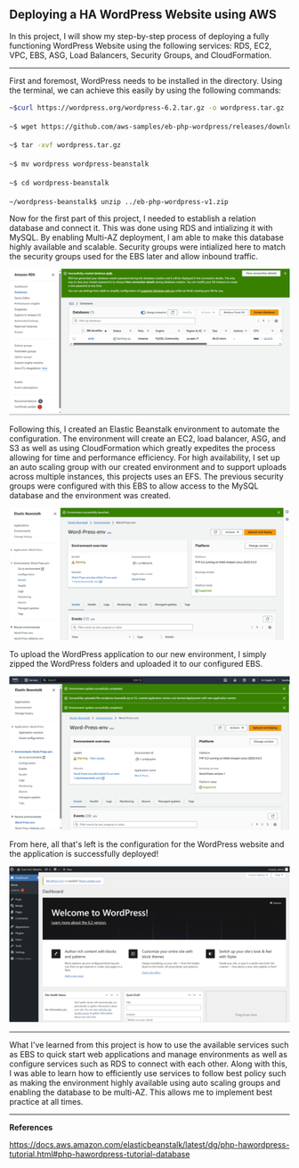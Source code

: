 ## Deploying a HA WordPress Website using AWS

In this project, I will show my step-by-step process of deploying a fully functioning WordPress Website using the following services: RDS, EC2, VPC, EBS, ASG, Load Balancers, Security Groups, and CloudFormation.

------
First and foremost, WordPress needs to be installed in the directory.  Using the terminal, we can achieve this easily by using the following commands:
```bash
~$curl https://wordpress.org/wordpress-6.2.tar.gz -o wordpress.tar.gz

~$ wget https://github.com/aws-samples/eb-php-wordpress/releases/download/v1.1/eb-php-wordpress-v1.zip

~$ tar -xvf wordpress.tar.gz

~$ mv wordpress wordpress-beanstalk

~$ cd wordpress-beanstalk

~/wordpress-beanstalk$ unzip ../eb-php-wordpress-v1.zip
```
Now for the first part of this project, I needed to establish a relation database and connect it. This was done using RDS and intializing it with MySQL. By enabling Multi-AZ deployment, I am able to make this database highly available and scalable. Security groups were intialized here to match the security groups used for the EBS later and allow inbound traffic.

![alt text](https://github.com/Seanhui2000/AWS-Projects/blob/main/word-press/Screenshots/Creation%20of%20MySQL%20Database.png) 

Following this, I created an Elastic Beanstalk environment to automate the configuration. The environment will create an EC2, load balancer, ASG, and S3 as well as using CloudFormation which greatly expedites the process allowing for time and performance efficiency. For high availability, I set up an auto scaling group with our created environment and to support uploads across multiple instances, this projects uses an EFS. The previous security groups were configured with this EBS to allow access to the MySQL database and the environment was created.

![alt test](https://github.com/Seanhui2000/AWS-Projects/blob/main/word-press/Screenshots/EBS%20Creation.png)

To upload the WordPress application to our new environment, I simply zipped the WordPress folders and uploaded it to our configured EBS. 

![alt test](https://github.com/Seanhui2000/AWS-Projects/blob/main/word-press/Screenshots/sucessfully%20uploaded%20word%20press.png)

From here, all that's left is the configuration for the WordPress website and the application is successfully deployed! 

![alt test](https://github.com/Seanhui2000/AWS-Projects/blob/main/word-press/Screenshots/wordpress%20website%20success.png)

------

What I've learned from this project is how to use the available services such as EBS to quick start web applications and manage environments as well as configure services such as RDS to connect with each other. Along with this, I was able to learn how to efficiently use services to follow best policy such as making the environment highly available using auto scaling groups and enabling the database to be multi-AZ. This allows me to implement best practice at all times.

-----

**References**

https://docs.aws.amazon.com/elasticbeanstalk/latest/dg/php-hawordpress-tutorial.html#php-hawordpress-tutorial-database

